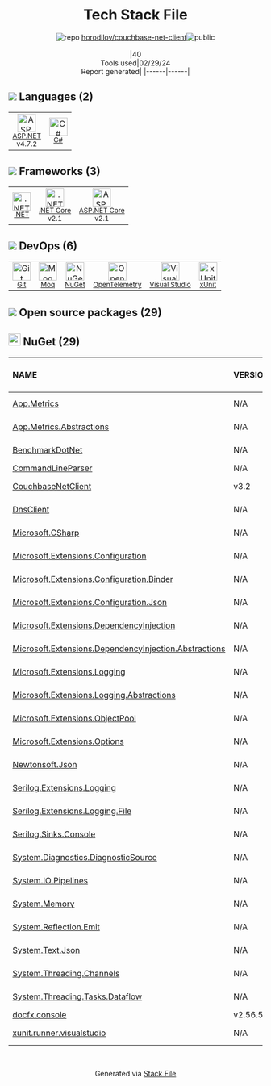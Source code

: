 <!--
&lt;--- Readme.md Snippet without images Start ---&gt;
## Tech Stack
horodilov/couchbase-net-client is built on the following main stack:

- [ASP.NET](https://www.asp.net/) – Languages
- [C#](http://csharp.net) – Languages
- [.NET](http://www.microsoft.com/net/) – Frameworks (Full Stack)
- [.NET Core](https://docs.microsoft.com/en-us/dotnet/core/) – Frameworks (Full Stack)
- [ASP.NET Core](docs.microsoft.com/en-us/aspnet/core/) – Frameworks (Full Stack)
- [Moq](https://github.com/Moq/moq4) – Testing Frameworks
- [OpenTelemetry](https://opentelemetry.io/) – Monitoring Tools
- [Visual Studio](http://msdn.microsoft.com/en-us/vstudio/aa718325.aspx) – Integrated Development Environment
- [xUnit](http://xunit.github.io/) – Testing Frameworks

Full tech stack [here](/techstack.md)

&lt;--- Readme.md Snippet without images End ---&gt;

&lt;--- Readme.md Snippet with images Start ---&gt;
## Tech Stack
horodilov/couchbase-net-client is built on the following main stack:

- <img width='25' height='25' src='https://img.stackshare.io/service/6755/2c45151a4a11d3a3c8e71bb34dd069d6_400x400.png' alt='ASP.NET'/> [ASP.NET](https://www.asp.net/) – Languages
- <img width='25' height='25' src='https://img.stackshare.io/service/1015/1200px-C_Sharp_wordmark.svg.png' alt='C#'/> [C#](http://csharp.net) – Languages
- <img width='25' height='25' src='https://img.stackshare.io/service/1014/IoPy1dce_400x400.png' alt='.NET'/> [.NET](http://www.microsoft.com/net/) – Frameworks (Full Stack)
- <img width='25' height='25' src='https://img.stackshare.io/service/6403/default_91fc1f0ee315262794273aa1387eaf8fed8436e6.png' alt='.NET Core'/> [.NET Core](https://docs.microsoft.com/en-us/dotnet/core/) – Frameworks (Full Stack)
- <img width='25' height='25' src='https://img.stackshare.io/service/11331/asp.net-core.png' alt='ASP.NET Core'/> [ASP.NET Core](docs.microsoft.com/en-us/aspnet/core/) – Frameworks (Full Stack)
- <img width='25' height='25' src='https://img.stackshare.io/service/1628/1434934.png' alt='Moq'/> [Moq](https://github.com/Moq/moq4) – Testing Frameworks
- <img width='25' height='25' src='https://img.stackshare.io/service/21211/default_0cd8944735bb1aaffbb5abc2d0e513a253ed615d.jpg' alt='OpenTelemetry'/> [OpenTelemetry](https://opentelemetry.io/) – Monitoring Tools
- <img width='25' height='25' src='https://img.stackshare.io/service/1451/SR2hUhQN.png' alt='Visual Studio'/> [Visual Studio](http://msdn.microsoft.com/en-us/vstudio/aa718325.aspx) – Integrated Development Environment
- <img width='25' height='25' src='https://img.stackshare.io/service/3077/ca5a327feb49ddfe1f4b11548907e5a1_400x400.png' alt='xUnit'/> [xUnit](http://xunit.github.io/) – Testing Frameworks

Full tech stack [here](/techstack.md)

&lt;--- Readme.md Snippet with images End ---&gt;
-->
<div align="center">

# Tech Stack File
![](https://img.stackshare.io/repo.svg "repo") [horodilov/couchbase-net-client](https://github.com/horodilov/couchbase-net-client)![](https://img.stackshare.io/public_badge.svg "public")
<br/><br/>
|40<br/>Tools used|02/29/24 <br/>Report generated|
|------|------|
</div>

## <img src='https://img.stackshare.io/languages.svg'/> Languages (2)
<table><tr>
  <td align='center'>
  <img width='36' height='36' src='https://img.stackshare.io/service/6755/2c45151a4a11d3a3c8e71bb34dd069d6_400x400.png' alt='ASP.NET'>
  <br>
  <sub><a href="https://www.asp.net/">ASP.NET</a></sub>
  <br>
  <sub>v4.7.2</sub>
</td>

<td align='center'>
  <img width='36' height='36' src='https://img.stackshare.io/service/1015/1200px-C_Sharp_wordmark.svg.png' alt='C#'>
  <br>
  <sub><a href="http://csharp.net">C#</a></sub>
  <br>
  <sub></sub>
</td>

</tr>
</table>

## <img src='https://img.stackshare.io/frameworks.svg'/> Frameworks (3)
<table><tr>
  <td align='center'>
  <img width='36' height='36' src='https://img.stackshare.io/service/1014/IoPy1dce_400x400.png' alt='.NET'>
  <br>
  <sub><a href="http://www.microsoft.com/net/">.NET</a></sub>
  <br>
  <sub></sub>
</td>

<td align='center'>
  <img width='36' height='36' src='https://img.stackshare.io/service/6403/default_91fc1f0ee315262794273aa1387eaf8fed8436e6.png' alt='.NET Core'>
  <br>
  <sub><a href="https://docs.microsoft.com/en-us/dotnet/core/">.NET Core</a></sub>
  <br>
  <sub>v2.1</sub>
</td>

<td align='center'>
  <img width='36' height='36' src='https://img.stackshare.io/service/11331/asp.net-core.png' alt='ASP.NET Core'>
  <br>
  <sub><a href="docs.microsoft.com/en-us/aspnet/core/">ASP.NET Core</a></sub>
  <br>
  <sub>v2.1</sub>
</td>

</tr>
</table>

## <img src='https://img.stackshare.io/devops.svg'/> DevOps (6)
<table><tr>
  <td align='center'>
  <img width='36' height='36' src='https://img.stackshare.io/service/1046/git.png' alt='Git'>
  <br>
  <sub><a href="http://git-scm.com/">Git</a></sub>
  <br>
  <sub></sub>
</td>

<td align='center'>
  <img width='36' height='36' src='https://img.stackshare.io/service/1628/1434934.png' alt='Moq'>
  <br>
  <sub><a href="https://github.com/Moq/moq4">Moq</a></sub>
  <br>
  <sub></sub>
</td>

<td align='center'>
  <img width='36' height='36' src='https://img.stackshare.io/service/2637/6I3oEOP4_400x400.jpg' alt='NuGet'>
  <br>
  <sub><a href="https://www.nuget.org/">NuGet</a></sub>
  <br>
  <sub></sub>
</td>

<td align='center'>
  <img width='36' height='36' src='https://img.stackshare.io/service/21211/default_0cd8944735bb1aaffbb5abc2d0e513a253ed615d.jpg' alt='OpenTelemetry'>
  <br>
  <sub><a href="https://opentelemetry.io/">OpenTelemetry</a></sub>
  <br>
  <sub></sub>
</td>

<td align='center'>
  <img width='36' height='36' src='https://img.stackshare.io/service/1451/SR2hUhQN.png' alt='Visual Studio'>
  <br>
  <sub><a href="http://msdn.microsoft.com/en-us/vstudio/aa718325.aspx">Visual Studio</a></sub>
  <br>
  <sub></sub>
</td>

<td align='center'>
  <img width='36' height='36' src='https://img.stackshare.io/service/3077/ca5a327feb49ddfe1f4b11548907e5a1_400x400.png' alt='xUnit'>
  <br>
  <sub><a href="http://xunit.github.io/">xUnit</a></sub>
  <br>
  <sub></sub>
</td>

</tr>
</table>


## <img src='https://img.stackshare.io/group.svg' /> Open source packages (29)</h2>

## <img width='24' height='24' src='https://img.stackshare.io/service/2637/6I3oEOP4_400x400.jpg'/> NuGet (29)

|NAME|VERSION|LAST UPDATED|LAST UPDATED BY|LICENSE|VULNERABILITIES|
|:------|:------|:------|:------|:------|:------|
|[App.Metrics](https://www.nuget.org/App.Metrics)|N/A|11/28/21|Brant Burnett |Apache-2.0|N/A|
|[App.Metrics.Abstractions](https://www.nuget.org/App.Metrics.Abstractions)|N/A|12/01/21|Brant Burnett |Apache-2.0|N/A|
|[BenchmarkDotNet](https://www.nuget.org/BenchmarkDotNet)|N/A|11/28/21|Brant Burnett |MIT|N/A|
|[CommandLineParser](https://www.nuget.org/CommandLineParser)|N/A|03/09/22|RiPont |MIT|N/A|
|[CouchbaseNetClient](https://www.nuget.org/CouchbaseNetClient)|v3.2|01/27/22|RiPont |Apache-2.0|N/A|
|[DnsClient](https://www.nuget.org/DnsClient)|N/A|12/16/21|RiPont |Apache-2.0|N/A|
|[Microsoft.CSharp](https://www.nuget.org/Microsoft.CSharp)|N/A|12/02/21|Brant Burnett |MIT|N/A|
|[Microsoft.Extensions.Configuration](https://www.nuget.org/Microsoft.Extensions.Configuration)|N/A|11/28/21|Brant Burnett |Apache-2.0|N/A|
|[Microsoft.Extensions.Configuration.Binder](https://www.nuget.org/Microsoft.Extensions.Configuration.Binder)|N/A|11/28/21|Brant Burnett |Apache-2.0|N/A|
|[Microsoft.Extensions.Configuration.Json](https://www.nuget.org/Microsoft.Extensions.Configuration.Json)|N/A|12/24/21|Jeff Morris |Apache-2.0|N/A|
|[Microsoft.Extensions.DependencyInjection](https://www.nuget.org/Microsoft.Extensions.DependencyInjection)|N/A|11/28/21|Brant Burnett |Apache-2.0|N/A|
|[Microsoft.Extensions.DependencyInjection.Abstractions](https://www.nuget.org/Microsoft.Extensions.DependencyInjection.Abstractions)|N/A|11/28/21|Brant Burnett |Apache-2.0|N/A|
|[Microsoft.Extensions.Logging](https://www.nuget.org/Microsoft.Extensions.Logging)|N/A|12/24/21|Jeff Morris |Apache-2.0|N/A|
|[Microsoft.Extensions.Logging.Abstractions](https://www.nuget.org/Microsoft.Extensions.Logging.Abstractions)|N/A|12/16/21|RiPont |Apache-2.0|N/A|
|[Microsoft.Extensions.ObjectPool](https://www.nuget.org/Microsoft.Extensions.ObjectPool)|N/A|12/16/21|RiPont |Apache-2.0|N/A|
|[Microsoft.Extensions.Options](https://www.nuget.org/Microsoft.Extensions.Options)|N/A|11/28/21|Brant Burnett |Apache-2.0|N/A|
|[Newtonsoft.Json](https://www.nuget.org/Newtonsoft.Json)|N/A|01/06/22|Brant Burnett |MIT|N/A|
|[Serilog.Extensions.Logging](https://www.nuget.org/Serilog.Extensions.Logging)|N/A|03/09/22|RiPont |Apache-2.0|N/A|
|[Serilog.Extensions.Logging.File](https://www.nuget.org/Serilog.Extensions.Logging.File)|N/A|12/24/21|Jeff Morris |Apache-2.0|N/A|
|[Serilog.Sinks.Console](https://www.nuget.org/Serilog.Sinks.Console)|N/A|03/09/22|RiPont |Apache-2.0|N/A|
|[System.Diagnostics.DiagnosticSource](https://www.nuget.org/System.Diagnostics.DiagnosticSource)|N/A|01/06/22|Brant Burnett |MIT|N/A|
|[System.IO.Pipelines](https://www.nuget.org/System.IO.Pipelines)|N/A|01/06/22|Brant Burnett |MIT|N/A|
|[System.Memory](https://www.nuget.org/System.Memory)|N/A|01/06/22|Brant Burnett |N/A|N/A|
|[System.Reflection.Emit](https://www.nuget.org/System.Reflection.Emit)|N/A|11/28/21|Brant Burnett |MIT|N/A|
|[System.Text.Json](https://www.nuget.org/System.Text.Json)|N/A|01/06/22|Brant Burnett |MIT|N/A|
|[System.Threading.Channels](https://www.nuget.org/System.Threading.Channels)|N/A|01/06/22|Brant Burnett |MIT|N/A|
|[System.Threading.Tasks.Dataflow](https://www.nuget.org/System.Threading.Tasks.Dataflow)|N/A|01/06/22|Brant Burnett |MIT|N/A|
|[docfx.console](https://www.nuget.org/docfx.console)|v2.56.5|11/17/20|RiPont |MIT|N/A|
|[xunit.runner.visualstudio](https://www.nuget.org/xunit.runner.visualstudio)|N/A|12/24/21|Jeff Morris |Other|N/A|

<br/>
<div align='center'>

Generated via [Stack File](https://github.com/marketplace/stack-file)
